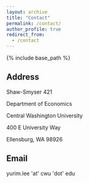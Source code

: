 ```yaml
---
layout: archive
title: "Contact"
permalink: /contact/
author_profile: true
redirect_from:
  - /contact
---
```


{% include base_path %}

## Address
Shaw-Smyser 421

Department of Economics

Central Washington University

400 E University Way

Ellensburg, WA 98926

## Email
yurim.lee 'at' cwu 'dot' edu

